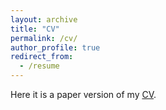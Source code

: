 ```yaml
---
layout: archive
title: "CV"
permalink: /cv/
author_profile: true
redirect_from:
  - /resume
---
```


Here it is a paper version of my <a href="https://cesarbm03.github.io/files/autoCV.pdf">CV</a>.
